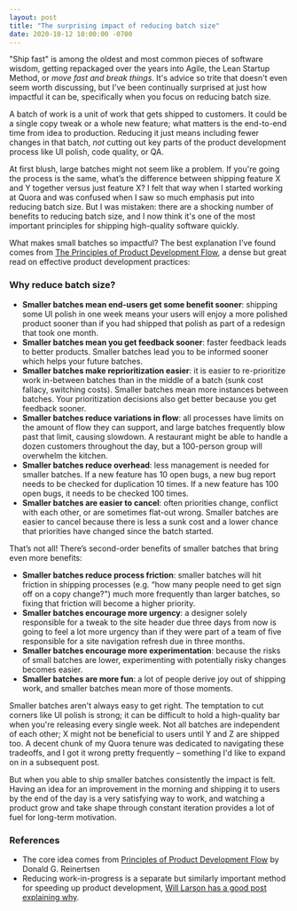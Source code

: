 ```yaml
---
layout: post
title: "The surprising impact of reducing batch size"
date: 2020-10-12 10:00:00 -0700
---
```


"Ship fast" is among the oldest and most common pieces of software wisdom, getting repackaged over the years into Agile, the Lean Startup Method, or _move fast and break things_. It's advice so trite that doesn't even seem worth discussing, but I've been continually surprised at just how impactful it can be, specifically when you focus on reducing batch size.

A batch of work is a unit of work that gets shipped to customers. It could be a single copy tweak or a whole new feature; what matters is the end-to-end time from idea to production. Reducing it just means including fewer changes in that batch, _not_ cutting out key parts of the product development process like UI polish, code quality, or QA. 

At first blush, large batches might not seem like a problem. If you're going the process is the same, what’s the difference between shipping feature X and Y together versus just feature X? I felt that way when I started working at Quora and was confused when I saw so much emphasis put into reducing batch size. But I was mistaken: there are a shocking number of benefits to reducing batch size, and I now think it's one of the most important principles for shipping high-quality software quickly. 

What makes small batches so impactful? The best explanation I've found comes from [The Principles of Product Development Flow](https://www.amazon.com/Principles-Product-Development-Flow-Generation/dp/1935401009), a dense but great read on effective product development practices:

<!--break-->

### Why reduce batch size?
- **Smaller batches mean end-users get some benefit sooner**: shipping some UI polish in one week means your users will enjoy a more polished product sooner than if you had shipped that polish as part of a redesign that took one month.
- **Smaller batches mean you get feedback sooner**: faster feedback leads to better products. Smaller batches lead you to be informed sooner which helps your future batches.
- **Smaller batches make reprioritization easier**: it is easier to re-prioritize work in-between batches than in the middle of a batch (sunk cost fallacy, switching costs). Smaller batches mean more instances between batches. Your prioritization decisions also get better because you get feedback sooner.
- **Smaller batches reduce variations in flow**: all processes have limits on the amount of flow they can support, and large batches frequently blow past that limit, causing slowdown. A restaurant might be able to handle a dozen customers throughout the day, but a 100-person group will overwhelm the kitchen.
- **Smaller batches reduce overhead**: less management is needed for smaller batches. If a new feature has 10 open bugs, a new bug report needs to be checked for duplication 10 times. If a new feature has 100 open bugs, it needs to be checked 100 times.
- **Smaller batches are easier to cancel**: often priorities change, conflict with each other, or are sometimes flat-out wrong. Smaller batches are easier to cancel because there is less a sunk cost and a lower chance that priorities have changed since the batch started.

That’s not all! There’s second-order benefits of smaller batches that bring even more benefits:
- **Smaller batches reduce process friction**: smaller batches will hit friction in shipping processes (e.g. “how many people need to get sign off on a copy change?") much more frequently than larger batches, so fixing that friction will become a higher priority. 
- **Smaller batches encourage more urgency**: a designer solely responsible for a tweak to the site header due three days from now is going to feel a lot more urgency than if they were part of a team of five responsible for a site navigation refresh due in three months.
- **Smaller batches encourage more experimentation**: because the risks of small batches are lower, experimenting with potentially risky changes becomes easier.
- **Smaller batches are more fun**: a lot of people derive joy out of shipping work, and smaller batches mean more of those moments.

Smaller batches aren't always easy to get right. The temptation to cut corners like UI polish is strong; it can be difficult to hold a high-quality bar when you're releasing every single week. Not all batches are independent of each other; X might not be beneficial to users until Y and Z are shipped too. A decent chunk of my Quora tenure was dedicated to navigating these tradeoffs, and I got it wrong pretty frequently – something I'd like to expand on in a subsequent post. 

But when you able to ship smaller batches consistently the impact is felt. Having an idea for an improvement in the morning and shipping it to users by the end of the day is a very satisfying way to work, and watching a product grow and take shape through constant iteration provides a lot of fuel for long-term motivation.


### References
  - The core idea comes from [Principles of Product Development Flow](https://www.amazon.com/Principles-Product-Development-Flow-Generation/dp/1935401009) by Donald G. Reinertsen
  - Reducing work-in-progress is a separate but similarly important method for speeding up product development, [Will Larson has a good post explaining why](https://lethain.com/limiting-wip/).
